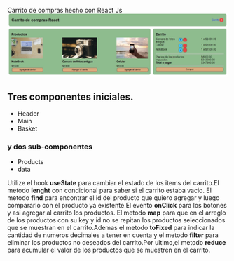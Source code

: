 Carrito de compras hecho con React Js
![](Screenshots/Screenshot_1.jpg)
<h2>Tres componentes iniciales.</h2>
<ul>
  <li>Header</li>
  <li>Main</li>
  <li>Basket</li>
</ul>
<h3>y dos sub-componentes </h3>
<ul>
  <li>Products</li>
  <li>data</li>
</ul>

<p>Utilize el hook <strong>useState</strong> para cambiar el estado de los items del carrito.El metodo <strong>lenght</strong> con condicional para saber si el carrito estaba vacio.
  El metodo <strong>find</strong> para encontrar el id del producto que quiero agregar y luego compararlo con el producto ya existente.El evento <strong>onClick</strong> para los botones y asi
  agregar al  carrito los productos. El metodo <strong>map</strong> para que en el arreglo de los productos con su key y id  no se repitan los productos seleccionados que se muestran en el carrito.Ademas el metodo <strong>toFixed</strong> para indicar la cantidad de numeros decimales a tener en cuenta y el metodo <strong>filter</strong> para eliminar los productos no deseados del carrito.Por ultimo,el metodo <strong>reduce</strong> para acumular el valor de los productos que se muestren en el carrito.</p>
  

